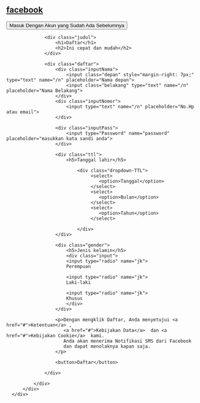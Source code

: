 <!DOCTYPE html>
<html lang="en"><head>
  <meta charset="UTF-8">
  <meta name="viewport" content="width=device-width, initial-scale=1.0">   
  <link rel="stylesheet" href="font.css">
  <link rel="stylesheet" href="style.css">
  <title>Sign Page</title>
</head>
<body>
  <!-- Section Navbar -->
  <section class="navbar">
      <div class="container">
          <div class="left">
              <a href="#" target="blank">
                  <h1>facebook</h1>
              </a>
          </div>
          <div class="right">
              <a href="#" target="blank">
                  <button class="login" href="#">Masuk Dengan Akun yang Sudah Ada Sebelumnya</button>
              </a>
          </div>
      </div>
  </section>


  <!-- Section Konten -->
  <section class="konten">
      <div class=" container">
          <div class="section-konten">
              <div class="section-daftar">
                  
                  <div class="judul">
                      <h1>Daftar</h1>
                      <h2>Ini cepat dan mudah</h2>
                  </div>

                  <div class="daftar">
                      <div class="inputNama">
                          <input class="depan" style="margin-right: 7px;" type="text" name="/n" placeholder="Nama depan">
                          <input class="belakang" type="text" name="/n" placeholder="Nama Belakang">
                      </div>
                      <div class="inputNomor">
                          <input type="text" name="/n" placeholder="No.Hp atau email">
                      </div>
                  
                      <div class="inputPass">
                          <input type="Password" name="password" placeholder="masukkan kata sandi anda">
                      </div>

                      <div class="ttl">
                          <h5>Tanggal lahir</h5>

                              <div class="dropdown-TTL">
                                   <select>
                                      <option>Tanggal</option>
                                   </select>
                                   <select>
                                      <option>Bulan</option>
                                   </select>
                                   <select>
                                      <option>Tahun</option>
                                   </select>

                              </div>
                      </div>

                      <div class="gender">
                          <h5>Jenis kelamin</h5>
                          <div class="input">
                          <input type="radio" name="jk">
                          Perempuan

                          <input type="radio" name="jk">
                          Laki-laki

                          <input type="radio" name="jk">
                          Khusus
                          </div>
                      </div>

                      <p>Dengan mengklik Daftar, Anda menyetujui <a href="#">Ketentuan</a> , 
                         <a href="#">Kebijakan Data</a>  dan <a href="#">Kebijakan Cookie</a>  kami. 
                         Anda akan menerima Notifikasi SMS dari Facebook 
                         dan dapat menolaknya kapan saja.
                      </p>

                      <button>Daftar</button>
                      
                  </div>

              </div>
          </div>
      </div>
  </section>


</body></html>
